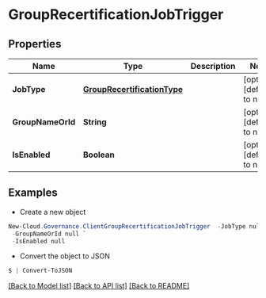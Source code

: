 # GroupRecertificationJobTrigger
## Properties

Name | Type | Description | Notes
------------ | ------------- | ------------- | -------------
**JobType** | [**GroupRecertificationType**](GroupRecertificationType.md) |  | [optional] [default to null]
**GroupNameOrId** | **String** |  | [optional] [default to null]
**IsEnabled** | **Boolean** |  | [optional] [default to null]

## Examples

- Create a new object
```powershell
New-Cloud.Governance.ClientGroupRecertificationJobTrigger  -JobType null `
 -GroupNameOrId null `
 -IsEnabled null
```

- Convert the object to JSON
```powershell
$ | Convert-ToJSON
```


[[Back to Model list]](../README.md#documentation-for-models) [[Back to API list]](../README.md#documentation-for-api-endpoints) [[Back to README]](../README.md)


